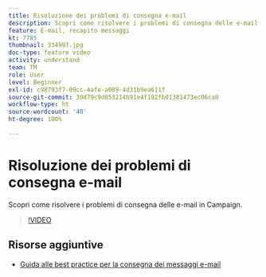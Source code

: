 ```yaml
---
title: Risoluzione dei problemi di consegna e-mail
description: Scopri come risolvere i problemi di consegna delle e-mail in Campaign.
feature: E-mail, recapito messaggi
kt: 7785
thumbnail: 334907.jpg
doc-type: feature video
activity: understand
team: TM
role: User
level: Beginner
exl-id: c98793f7-09cc-4afe-a089-4d31b9ea611f
source-git-commit: 39d79c9d853214b91e4f192fb01381473ec06ca0
workflow-type: ht
source-wordcount: '40'
ht-degree: 100%

---
```


# Risoluzione dei problemi di consegna e-mail

Scopri come risolvere i problemi di consegna delle e-mail in Campaign.

>[!VIDEO](https://video.tv.adobe.com/v/334907?quality=12)

## Risorse aggiuntive

* [Guida alle best practice per la consegna dei messaggi e-mail](https://experienceleague.adobe.com/docs/deliverability-learn/deliverability-best-practice-guide/introduction.html?lang=it)
